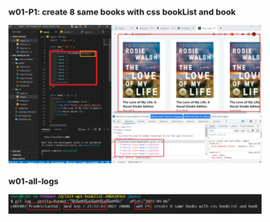 ### w01-P1: create 8 same books with css bookList and book

![p1.png](p1.png)

### w01-all-logs

![](logs.png)
